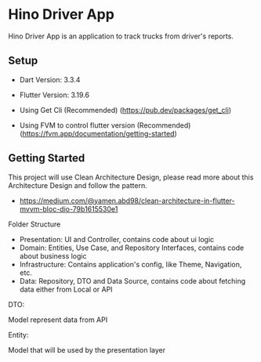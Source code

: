# Hino Driver App

Hino Driver App is an application to track trucks from driver's reports.

## Setup

- Dart Version: 3.3.4

- Flutter Version: 3.19.6

- Using Get Cli (Recommended) (https://pub.dev/packages/get_cli)

- Using FVM to control flutter version (Recommended) (https://fvm.app/documentation/getting-started)

## Getting Started

This project will use Clean Architecture Design, please read more about this Architecture Design and follow the pattern. 

- https://medium.com/@yamen.abd98/clean-architecture-in-flutter-mvvm-bloc-dio-79b1615530e1

Folder Structure

- Presentation: UI and Controller, contains code about ui logic
- Domain: Entities, Use Case, and Repository Interfaces, contains code about business logic
- Infrastructure: Contains application's config, like Theme, Navigation, etc.
- Data: Repository, DTO and Data Source, contains code about fetching data either from Local or API


DTO:

Model represent data from API


Entity:

Model that will be used by the presentation layer
